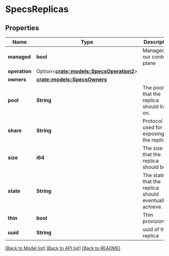 # SpecsReplicas

## Properties

Name | Type | Description | Notes
------------ | ------------- | ------------- | -------------
**managed** | **bool** | Managed by our control plane | 
**operation** | Option<[**crate::models::SpecsOperation2**](Specs_operation_2.md)> |  | [optional]
**owners** | [**crate::models::SpecsOwners**](Specs_owners.md) |  | 
**pool** | **String** | The pool that the replica should live on. | 
**share** | **String** | Protocol used for exposing the replica. | 
**size** | **i64** | The size that the replica should be. | 
**state** | **String** | The state that the replica should eventually achieve. | 
**thin** | **bool** | Thin provisioning. | 
**uuid** | **String** | uuid of the replica | 

[[Back to Model list]](../README.md#documentation-for-models) [[Back to API list]](../README.md#documentation-for-api-endpoints) [[Back to README]](../README.md)


